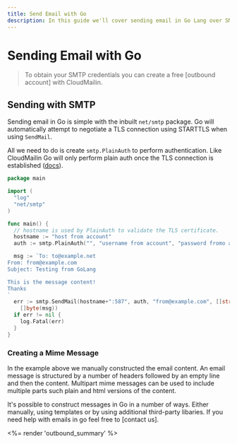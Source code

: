 ```yaml
---
title: Send Email with Go
description: In this guide we'll cover sending email in Go Lang over SMTP with CloudMailin's SMTP settings.
---
```


# Sending Email with Go

> To obtain your SMTP credentials you can create a free [outbound account] with CloudMailin.

## Sending with SMTP

Sending email in Go is simple with the inbuilt `net/smtp` package. Go will automatically attempt to
negotiate a TLS connection using STARTTLS when using `SendMail`.

All we need to do is create `smtp.PlainAuth` to perform authentication. Like CloudMailin Go will
only perform plain auth once the TLS connection is established ([docs]).

```go
package main

import (
  "log"
  "net/smtp"
)

func main() {
  // hostname is used by PlainAuth to validate the TLS certificate.
  hostname := "host from account"
  auth := smtp.PlainAuth("", "username from account", "password fromo account", hostname)

  msg := `To: to@example.net
From: from@example.com
Subject: Testing from GoLang

This is the message content!
Thanks
`
  err := smtp.SendMail(hostname+":587", auth, "from@example.com", []string{"to@example.net"},
    []byte(msg))
  if err != nil {
    log.Fatal(err)
  }
}
```

### Creating a Mime Message

In the example above we manually constructed the email content. An email message is structured
by a number of headers followed by an empty line and then the content. Multipart mime messages
can be used to include multiple parts such plain and html versions of the content.

It's possible to construct messages in Go in a number of ways. Either manually, using templates or
by using additional third-party libaries. If you need help with emails in go feel free to
[contact us].

<%= render 'outbound_summary' %>

[docs]: https://golang.org/pkg/net/smtp/#PlainAuth
